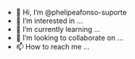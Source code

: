 - 👋 Hi, I’m @phelipeafonso-suporte
- 👀 I’m interested in ...
- 🌱 I’m currently learning ...
- 💞️ I’m looking to collaborate on ...
- 📫 How to reach me ...

<!---
phelipeafonso-suporte/phelipeafonso-suporte is a ✨ special ✨ repository because its `README.md` (this file) appears on your GitHub profile.
You can click the Preview link to take a look at your changes.
--->
